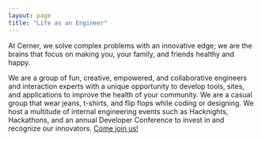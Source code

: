 ```yaml
---
layout: page
title: "Life as an Engineer"
---
```


At Cerner, we solve complex problems with an innovative edge; we are the brains that focus on making you, your family, and friends healthy and happy.

We are a group of fun, creative, empowered, and collaborative engineers and interaction experts with a unique opportunity to develop tools, sites, and applications to improve the health of your community. We are a casual group that wear jeans, t-shirts, and flip flops while coding or designing. We host a multitude of internal engineering events such as Hacknights, Hackathons, and an annual Developer Conference to invest in and recognize our innovators. [Come join us!](http://www.cerner.com/careers)